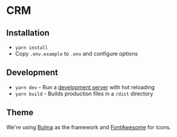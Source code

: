 # CRM

## Installation

* `yarn install`
* Copy `.env.example` to `.env` and configure options

## Development

* `yarn dev` - Run a [development server](http://localhost:8080) with hot reloading
* `yarn build` - Builds production files in a `/dist` directory

## Theme

We're using [Bulma](https://bulma.io/documentation/) as the framework and [FontAwesome](https://fontawesome.com/v4.7.0/icons/) for icons.
